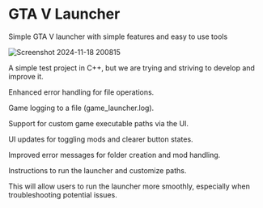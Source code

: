 # GTA V Launcher
Simple GTA V launcher with simple features and easy to use tools

![Screenshot 2024-11-18 200815](https://github.com/user-attachments/assets/a689594b-2b2c-4c21-a1a2-b4ef67e24a7c)

A simple test project in C++, but we are trying and striving to develop and improve it.

Enhanced error handling for file operations.

Game logging to a file (game_launcher.log).

Support for custom game executable paths via the UI.

UI updates for toggling mods and clearer button states.

Improved error messages for folder creation and mod handling.

Instructions to run the launcher and customize paths.

This will allow users to run the launcher more smoothly, especially when troubleshooting potential issues.
